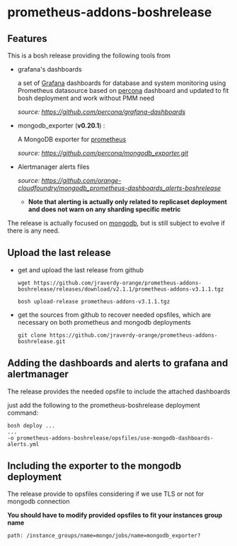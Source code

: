 # prometheus-addons-boshrelease



## Features

This is a bosh release providing the following tools from 

* grafana's dashboards

  a set of [Grafana](https://grafana.com/) dashboards for database and system monitoring using Prometheus datasource based on [percona](https://www.percona.com/) dashboard and updated to fit bosh deployment and work without PMM need

  *source: https://github.com/percona/grafana-dashboards*

* mongodb_exporter (**v0.20.1**) :

  A MongoDB exporter for [prometheus](https://prometheus.io/)

  *source: https://github.com/percona/mongodb_exporter.git*

* Alertmanager alerts files 

  *source: https://github.com/orange-cloudfoundry/mongodb_prometheus-dashboards_alerts-boshrelease*

  * **Note that alerting is actually only related to replicaset deployment and does not warn on any sharding specific metric**

The release is actually focused on [mongodb](https://www.mongodb.com), but is still subject to evolve if there is any need. 



## Upload the last release

* get and upload the last release from github

  ```shell
  wget https://github.com/jraverdy-orange/prometheus-addons-boshrelease/releases/download/v2.1.1/prometheus-addons-v3.1.1.tgz
  
  bosh upload-release prometheus-addons-v3.1.1.tgz
  ```

  

* get the sources from github to recover needed opsfiles, which are necessary on both prometheus and mongodb deployments

  ```shell
  git clone https://github.com/jraverdy-orange/prometheus-addons-boshrelease.git
  ```

  

## Adding the dashboards and alerts to grafana and alertmanager

The release provides the needed opsfile to include the attached dashboards

just add the following to the prometheus-boshrelease deployment command:

```shell
bosh deploy ... 
...
-o prometheus-addons-boshrelease/opsfiles/use-mongodb-dashboards-alerts.yml 
```



## Including the exporter to the mongodb deployment

The release provide to opsfiles considering if we use TLS or not for mongodb connection

**You should have to modify provided opsfiles to fit your instances group name**

```
path: /instance_groups/name=mongo/jobs/name=mongodb_exporter?
```


